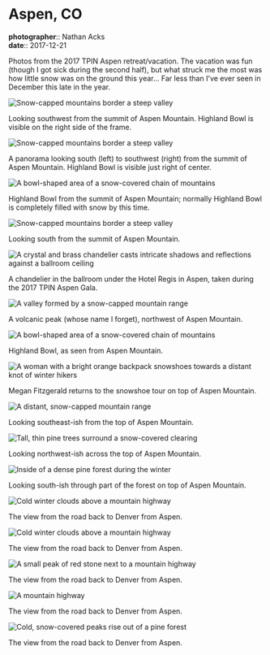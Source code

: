 # Aspen, CO

**photographer**:: Nathan Acks  
**date**:: 2017-12-21

Photos from the 2017 TPIN Aspen retreat/vacation. The vacation was fun (though I got sick during the second half), but what struck me the most was how little snow was on the ground this year… Far less than I've ever seen in December this late in the year.

![Snow-capped mountains border a steep valley](assets/2017-12-21-aspen-co-01.webp)

Looking southwest from the summit of Aspen Mountain. Highland Bowl is visible on the right side of the frame.

![Snow-capped mountains border a steep valley](../photography/assets/2017-12-16-the-crow.webp)

A panorama looking south (left) to southwest (right) from the summit of Aspen Mountain. Highland Bowl is visible just right of center.

![A bowl-shaped area of a snow-covered chain of mountains](assets/2017-12-21-aspen-co-03.webp)

Highland Bowl from the summit of Aspen Mountain; normally Highland Bowl is completely filled with snow by this time.

![Snow-capped mountains border a steep valley](assets/2017-12-21-aspen-co-04.webp)

Looking south from the summit of Aspen Mountain.

![A crystal and brass chandelier casts intricate shadows and reflections against a ballroom ceiling](../photography/assets/2017-12-17-chandelier.webp)

A chandelier in the ballroom under the Hotel Regis in Aspen, taken during the 2017 TPIN Aspen Gala.

![A valley formed by a snow-capped mountain range](assets/2017-12-21-aspen-co-06.webp)

A volcanic peak (whose name I forget), northwest of Aspen Mountain.

![A bowl-shaped area of a snow-covered chain of mountains](assets/2017-12-21-aspen-co-07.webp)

Highland Bowl, as seen from Aspen Mountain.

![A woman with a bright orange backpack snowshoes towards a distant knot of winter hikers](assets/2017-12-21-aspen-co-08.webp)

Megan Fitzgerald returns to the snowshoe tour on top of Aspen Mountain.

![A distant, snow-capped mountain range](assets/2017-12-21-aspen-co-09.webp)

Looking southeast-ish from the top of Aspen Mountain.

![Tall, thin pine trees surround a snow-covered clearing](assets/2017-12-21-aspen-co-10.webp)

Looking northwest-ish across the top of Aspen Mountain.

![Inside of a dense pine forest during the winter](../photography/assets/2017-12-18-on-top-of-aspen-mountain.webp)

Looking south-ish through part of the forest on top of Aspen Mountain.

![Cold winter clouds above a mountain highway](assets/2017-12-21-aspen-co-12.webp)

The view from the road back to Denver from Aspen.

![Cold winter clouds above a mountain highway](assets/2017-12-21-aspen-co-13.webp)

The view from the road back to Denver from Aspen.

![A small peak of red stone next to a mountain highway](assets/2017-12-21-aspen-co-14.webp)

The view from the road back to Denver from Aspen.

![A mountain highway](assets/2017-12-21-aspen-co-15.webp)

The view from the road back to Denver from Aspen.

![Cold, snow-covered peaks rise out of a pine forest](../photography/assets/2017-12-21-somewhere-near-vail-co.webp)

The view from the road back to Denver from Aspen.
